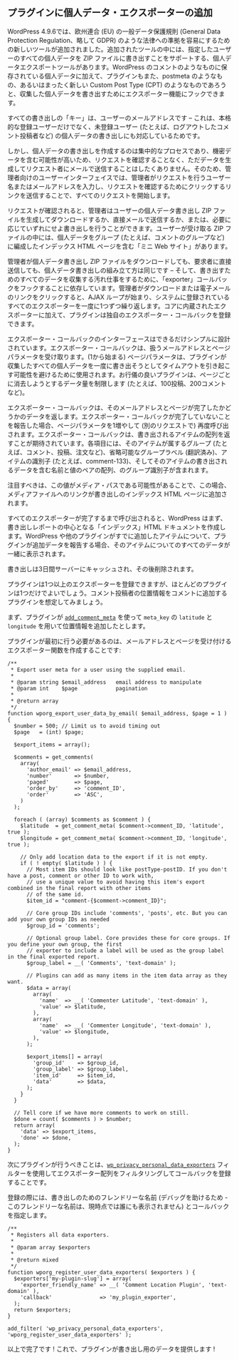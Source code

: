 <!-- 
## Adding the Personal Data Exporter to Your Plugin
 -->
## プラグインに個人データ・エクスポーターの追加

<!-- 
In WordPress 4.9.6, new tools were added to make compliance easier with laws like the European Union's General Data Protection Regulation, or GDPR for short. Among the tools added is a Personal Data Export tool which supports exporting all the personal data for a given user in a ZIP file. In addition to the personal data stored in things like WordPress comments, plugins can also hook into the exporter feature to export the personal data they collect, whether it be in something like postmeta or even an entirely new Custom Post Type (CPT).
 -->
WordPress 4.9.6では、欧州連合 (EU) の一般データ保護規則 (General Data Protection Regulation、略して GDPR) のような法律への準拠を容易にするための新しいツールが追加されました。追加されたツールの中には、指定したユーザーのすべての個人データを ZIP ファイルに書き出すことをサポートする、個人データエクスポートツールがあります。WordPress のコメントのようなものに保存されている個人データに加えて、プラグインもまた、postmeta のようなもの、あるいはまったく新しい Custom Post Type (CPT) のようなものであろうと、収集した個人データを書き出すためにエクスポーター機能にフックできます。

<!-- 
The "key" for all the exports is the user's email address – this was chosen because it supports exporting personal data for both full-fledged registered users and also unregistered users (e.g. like a logged out commenter).
 -->
すべての書き出しの「キー」は、ユーザーのメールアドレスです – これは、本格的な登録ユーザーだけでなく、未登録ユーザー (たとえば、ログアウトしたコメント投稿者など) の個人データの書き出しにも対応しているためです。

<!-- 
However, since assembling a personal data export could be an intensive process and will likely contain sensitive data, we don't want to just generate it and email it to the requestor without confirming the request, so the admin-facing user interface starts all requests by having the admin enter the username or email address making the request and then sends then a link to click to confirm their request.
 -->
しかし、個人データの書き出しを作成するのは集中的なプロセスであり、機密データを含む可能性が高いため、リクエストを確認することなく、ただデータを生成してリクエスト者にメールで送信することはしたくありません。そのため、管理者向けのユーザーインターフェイスでは、管理者がリクエストを行うユーザー名またはメールアドレスを入力し、リクエストを確認するためにクリックするリンクを送信することで、すべてのリクエストを開始します。

<!-- 
Once a request has been confirmed, the admin can generate and download or directly email the personal data export ZIP file for the user, or do the export anyways if the need arises. Inside the ZIP file the user receives, they will find a "mini website" with an index HTML page containing their personal data organized in groups (e.g. a group for comments, etc. )
 -->
リクエストが確認されると、管理者はユーザーの個人データ書き出し ZIP ファイルを生成してダウンロードするか、直接メールで送信するか、または、必要に応じていずれにせよ書き出しを行うことができます。ユーザーが受け取る ZIP ファイルの中には、個人データをグループ (たとえば、コメントのグループなど) に編成したインデックス HTML ページを含む「ミニ Web サイト」があります。

<!-- 
Whether the admin downloads the personal data export ZIP file or sends it directly to the requestor, the way the personal data export is assembled is identical – and relies on hooking "exporter" callbacks to do the dirty work of collecting all the data for the export. When the admin clicks on the download or email link, an AJAX loop begins that iterates over all the exporters registered in the system, one at a time. In addition to exporters built into core, plugins can register their own exporter callbacks.
 -->
管理者が個人データ書き出し ZIP ファイルをダウンロードしても、要求者に直接送信しても、個人データ書き出しの組み立て方は同じです – そして、書き出すためのすべてのデータを収集する汚れ仕事をするために、「exporter」コールバックをフックすることに依存しています。管理者がダウンロードまたは電子メールのリンクをクリックすると、AJAX ループが始まり、システムに登録されているすべてのエクスポーターを一度に1つずつ繰り返します。コアに内蔵されたエクスポーターに加えて、プラグインは独自のエクスポーター・コールバックを登録できます。

<!-- 
The exporter callback interface is designed to be as simple as possible. A exporter callback receives the email address we are working with and a page parameter as well. The page parameter (which starts at 1) is used to avoid plugins potentially causing timeouts by attempting to export all the personal data they've collected at once. A well behaved plugin will limit the amount of data it attempts to erase per page (e.g. 100 posts, 200 comments, etc.)
 -->
エクスポーター・コールバックのインターフェースはできるだけシンプルに設計されています。エクスポーター・コールバックは、扱うメールアドレスとページパラメータを受け取ります。(1から始まる) ページパラメータは、プラグインが収集したすべての個人データを一度に書き出そうとしてタイムアウトを引き起こす可能性を避けるために使用されます。お行儀の良いプラグインは、ページごとに消去しようとするデータ量を制限します (たとえば、100投稿、200コメントなど)。

<!-- 
The exporter callback replies with whatever data it has for that email address and page and whether it is done or not. If a exporter callback reports that it is not done, it will be called again (in a separate request) with the page parameter incremented by 1. Exporter callbacks are expected to return an array of items for the export. Each item contains an a group identifier for the group of which the item is a part (e.g. comments, posts, orders, etc.), an optional group label (translated), an item identifier (e.g. comment-133) and then an array of name, value pairs containing the data to be exported for that item.
 -->
エクスポーター・コールバックは、そのメールアドレスとページが完了したかどうかのデータを返します。エクスポーター・コールバックが完了していないことを報告した場合、ページパラメータを1増やして (別のリクエストで) 再度呼び出されます。エクスポーター・コールバックは、書き出されるアイテムの配列を返すことが期待されています。各項目には、そのアイテムが属するグループ (たとえば、コメント、投稿、注文など)、省略可能なグループラベル (翻訳済み)、アイテムの識別子 (たとえば、comment-133)、そしてそのアイテムの書き出されるデータを含む名前と値のペアの配列、のグループ識別子が含まれます。

<!-- 
It is noteworthy that the value could be a media path, in which case a link to the media file will be added to the index HTML page in the export.
 -->
注目すべきは、この値がメディア・パスである可能性があることで、この場合、メディアファイルへのリンクが書き出しのインデックス HTML ページに追加されます。

<!-- 
When all the exporters have been called to completion, WordPress first assembles an "index" HTML document that serves as the heart of the export report. If a plugin reports additional data for an item that WordPress or another plugin has already added, all the data for that item will be presented together.
 -->
すべてのエクスポーターが完了するまで呼び出されると、WordPress はまず、書き出しレポートの中心となる「インデックス」HTML ドキュメントを作成します。WordPress や他のプラグインがすでに追加したアイテムについて、プラグインが追加データを報告する場合、そのアイテムについてのすべてのデータが一緒に表示されます。

<!-- 
Exports are cached on the server for 3 days and then deleted.
 -->
書き出しは3日間サーバーにキャッシュされ、その後削除されます。

<!-- 
A plugin can register one or more exporters, but most plugins will only need one. Let's work on a hypothetical plugin which adds location data for the commenter to comments.
 -->
プラグインは1つ以上のエクスポーターを登録できますが、ほとんどのプラグインは1つだけでよいでしょう。コメント投稿者の位置情報をコメントに追加するプラグインを想定してみましょう。

<!-- 
First, let's assume the plugin has used [`add_comment_meta`](https://developer.wordpress.org/reference/functions/add_comment_meta/) to add location data using `meta_key`'s of `latitude` and `longitude`.
 -->
まず、プラグインが [`add_comment_meta`](https://developer.wordpress.org/reference/functions/add_comment_meta/) を使って `meta_key` の `latitude` と `longitude` を用いて位置情報を追加したとします。

<!-- 
The first thing the plugin needs to do is to create an exporter function that accepts an email address and a page, e.g.:
 -->
プラグインが最初に行う必要があるのは、メールアドレスとページを受け付けるエクスポーター関数を作成することです:

```
/**
 * Export user meta for a user using the supplied email.
 *
 * @param string $email_address   email address to manipulate
 * @param int    $page            pagination
 *
 * @return array
 */
function wporg_export_user_data_by_email( $email_address, $page = 1 ) {
  $number = 500; // Limit us to avoid timing out
  $page   = (int) $page;

  $export_items = array();

  $comments = get_comments(
    array(
      'author_email' => $email_address,
      'number'       => $number,
      'paged'        => $page,
      'order_by'     => 'comment_ID',
      'order'        => 'ASC',
    )
  );

  foreach ( (array) $comments as $comment ) {
    $latitude  = get_comment_meta( $comment->comment_ID, 'latitude', true );
    $longitude = get_comment_meta( $comment->comment_ID, 'longitude', true );

    // Only add location data to the export if it is not empty.
    if ( ! empty( $latitude ) ) {
      // Most item IDs should look like postType-postID. If you don't have a post, comment or other ID to work with,
      // use a unique value to avoid having this item's export combined in the final report with other items
      // of the same id.
      $item_id = "comment-{$comment->comment_ID}";

      // Core group IDs include 'comments', 'posts', etc. But you can add your own group IDs as needed
      $group_id = 'comments';

      // Optional group label. Core provides these for core groups. If you define your own group, the first
      // exporter to include a label will be used as the group label in the final exported report.
      $group_label = __( 'Comments', 'text-domain' );

      // Plugins can add as many items in the item data array as they want.
      $data = array(
        array(
          'name'  => __( 'Commenter Latitude', 'text-domain' ),
          'value' => $latitude,
        ),
        array(
          'name'  => __( 'Commenter Longitude', 'text-domain' ),
          'value' => $longitude,
        ),
      );

      $export_items[] = array(
        'group_id'    => $group_id,
        'group_label' => $group_label,
        'item_id'     => $item_id,
        'data'        => $data,
      );
    }
  }

  // Tell core if we have more comments to work on still.
  $done = count( $comments ) > $number;
  return array(
    'data' => $export_items,
    'done' => $done,
  );
}
```

<!-- 
The next thing the plugin needs to do is to register the callback by filtering the exporter array using the [`wp_privacy_personal_data_exporters`](https://developer.wordpress.org/reference/hooks/wp_privacy_personal_data_exporters/) filter.
 -->
次にプラグインが行うべきことは、[`wp_privacy_personal_data_exporters`](https://developer.wordpress.org/reference/hooks/wp_privacy_personal_data_exporters/) フィルターを使用してエクスポーター配列をフィルタリングしてコールバックを登録することです。

<!-- 
When registering you provide a friendly name for the export (to aid in debugging – this friendly name is not shown to anyone at this time) and the callback, e.g.
 -->
登録の際には、書き出しのためのフレンドリーな名前 (デバッグを助けるため - このフレンドリーな名前は、現時点では誰にも表示されません) とコールバックを指定します。

```
/**
 * Registers all data exporters.
 *
 * @param array $exporters
 *
 * @return mixed
 */
function wporg_register_user_data_exporters( $exporters ) {
  $exporters['my-plugin-slug'] = array(
    'exporter_friendly_name' => __( 'Comment Location Plugin', 'text-domain' ),
    'callback'               => 'my_plugin_exporter',
  );
  return $exporters;
}

add_filter( 'wp_privacy_personal_data_exporters', 'wporg_register_user_data_exporters' );
```

<!-- 
And that's all there is to it! Your plugin will now provide data for the export!
 -->
以上で完了です ! これで、プラグインが書き出し用のデータを提供します !